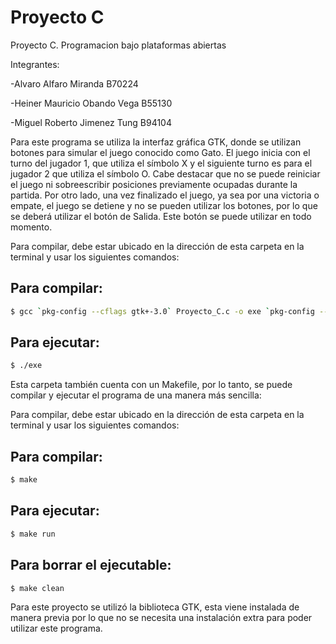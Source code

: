 # Proyecto C
Proyecto C. Programacion bajo plataformas abiertas 

Integrantes: 

-Alvaro Alfaro Miranda B70224

-Heiner Mauricio Obando Vega B55130

-Miguel Roberto Jimenez Tung B94104

Para este programa se utiliza la interfaz gráfica GTK, donde se utilizan botones para simular el juego conocido como Gato. El juego inicia con el turno del jugador 1, que utiliza el símbolo X y el siguiente turno es para el jugador 2 que utiliza el símbolo O. Cabe destacar que no se puede reiniciar el juego ni sobreescribir posiciones previamente ocupadas durante la partida. Por otro lado, una vez finalizado el juego, ya sea por una victoria o empate, el juego se detiene y no se pueden utilizar los botones, por lo que se deberá utilizar el botón de Salida. Este botón se puede utilizar en todo momento. 

Para compilar, debe estar ubicado en la dirección de esta carpeta en la terminal y usar los siguientes comandos:

## Para compilar:
```bash
$ gcc `pkg-config --cflags gtk+-3.0` Proyecto_C.c -o exe `pkg-config --libs gtk+-3.0`
```

## Para ejecutar:
```bash
$ ./exe
```
Esta carpeta también cuenta con un Makefile, por lo tanto, se puede compilar y ejecutar el programa de una manera más sencilla:

Para compilar, debe estar ubicado en la dirección de esta carpeta en la terminal y usar los siguientes comandos:

## Para compilar:
```bash
$ make
```
## Para ejecutar:
```bash
$ make run
```
## Para borrar el ejecutable:
```bash
$ make clean
```
Para este proyecto se utilizó la biblioteca GTK, esta viene instalada de manera previa por lo que no se necesita una instalación extra para poder utilizar este programa.
